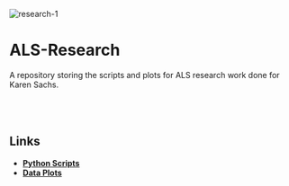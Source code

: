 ![research-1](https://user-images.githubusercontent.com/91383782/211969879-7d14e3eb-82e0-44d2-b749-2da07e6a3edd.png)

# ALS-Research
A repository storing the scripts and plots for ALS research work done for Karen Sachs.
<br/><br/>
<br/><br/>

## Links
- __[Python Scripts](https://github.com/ajc3xc/ALS-Research/tree/main/Scatterplots/Scatterplots)__
- __[Data Plots](Scatterplots/Scatterplots)__
